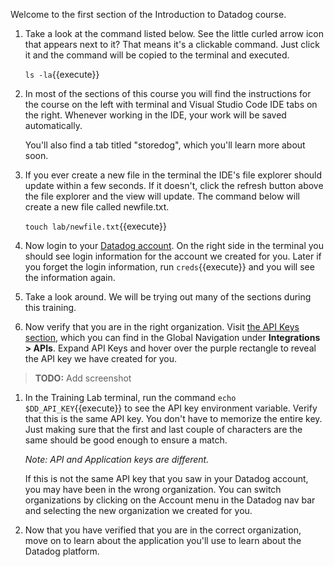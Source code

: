 Welcome to the first section of the Introduction to Datadog course.

1. Take a look at the command listed below. See the little curled arrow icon that appears next to it? That means it's a clickable command. Just click it and the command will be copied to the terminal and executed.

    `ls -la`{{execute}}

1. In most of the sections of this course you will find the instructions for the course on the left with terminal and Visual Studio Code IDE tabs on the right. Whenever working in the IDE, your work will be saved automatically.

    You'll also find a tab titled "storedog", which you'll learn more about soon.

1. If you ever create a new file in the terminal the IDE's file explorer should update within a few seconds. If it doesn't, click the refresh button above the file explorer and the view will update. The command below will create a new file called newfile.txt.

    `touch lab/newfile.txt`{{execute}}

1. Now login to your <a href="https://app.datadoghq.com" target="_datadog">Datadog account</a>. On the right side in the terminal you should see login information for the account we created for you. Later if you forget the login information, run `creds`{{execute}} and you will see the information again.

1. Take a look around. We will be trying out many of the sections during this training.

1. Now verify that you are in the right organization. Visit <a href="https://app.datadoghq.com/account/settings#api" target="_datadog">the API Keys section</a>, which you can find in the Global Navigation under **Integrations > APIs**. Expand API Keys and hover over the purple rectangle to reveal the API key we have created for you.

> **TODO:** Add screenshot

1. In the Training Lab terminal, run the command `echo $DD_API_KEY`{{execute}} to see the API key environment variable. Verify that this is the same API key. You don't have to memorize the entire key. Just making sure that the first and last couple of characters are the same should be good enough to ensure a match.  

    _Note: API and Application keys are different._

    If this is not the same API key that you saw in your Datadog account, you may have been in the wrong organization. You can switch organizations by clicking on the Account menu in the Datadog nav bar and selecting the new organization we created for you.

1. Now that you have verified that you are in the correct organization, move on to learn about the application you'll use to learn about the Datadog platform.
